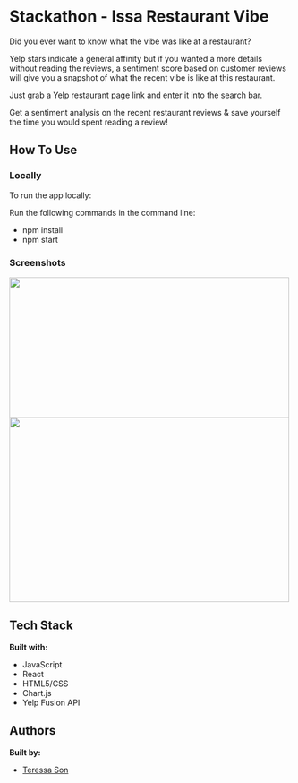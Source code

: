 # Stackathon - Issa Restaurant Vibe

Did you ever want to know what the vibe was like at a restaurant? 

Yelp stars indicate a general affinity but if you wanted a more details without reading the reviews, a sentiment score based on customer reviews will give you a snapshot of what the recent vibe is like at this restaurant.

Just grab a Yelp restaurant page link and enter it into the search bar.

Get a sentiment analysis on the recent restaurant reviews & save yourself the time you would spent reading a review!

## How To Use

### Locally

To run the app locally:

Run the following commands in the command line:

- npm install
- npm start



### Screenshots

<p float="left">
<img src="https://i.imgur.com/t01vQib.png?1" height="250px" width="500px" style='display: inline-block'/>
<img src="https://i.imgur.com/oIHCgHj.png" height="330px" width="500px" style='display: inline-block'/>
</p>

## Tech Stack

**Built with:**

- JavaScript
- React
- HTML5/CSS
- Chart.js
- Yelp Fusion API

## Authors

**Built by:**

- [Teressa Son](https://github.com/tttson)
